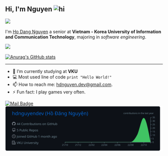 ## **Hi, I'm Nguyen** <img src="https://user-images.githubusercontent.com/1303154/88677602-1635ba80-d120-11ea-84d8-d263ba5fc3c0.gif" width="28px" height="28px" alt="hi">
<img src="https://cdn.vku-udn.edu.vn/vku/images/logo.png"> 

I'm [Ho Dang Nguyen](https://www.facebook.com/100027783050819) a senior at **Vietnam - Korea University of Information and Communication Technology**, majoring in *software engineering*.


![](https://komarev.com/ghpvc/?username=hdnguyendev)

[![Anurag's GitHub stats](https://github-readme-stats.vercel.app/api?username=hdnguyendev&theme=dracula)](https://github.com/anuraghazra/github-readme-stats)

<hr>

- 🔭 I’m currently studying at **VKU**
- :computer: Most used line of code `print "Hello World!"`
- 📫 How to reach me: hdnguyen.dev@gmail.com.
- ⚡ Fun fact: I play games very often.

[![Mail Badge](https://img.shields.io/badge/-nguyenhd.dev-c0392b?style=flat&labelColor=c0392b&logo=gmail&logoColor=white)](mailto:hdnguyen.dev@gmail.com)
[![](https://raw.githubusercontent.com/hdnguyendev/profile/master/profile-summary-card-output/github_dark/0-profile-details.svg)](https://github.com/vn7n24fzkq/github-profile-summary-cards)



